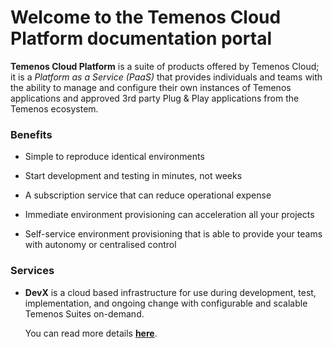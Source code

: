 # Welcome to the **Temenos Cloud Platform** documentation portal

**Temenos Cloud Platform** is a suite of products offered by Temenos Cloud; it is a *Platform as a Service (PaaS)* that provides individuals and teams with the ability to manage and configure their own instances of Temenos applications and approved 3rd party Plug & Play applications from the Temenos ecosystem.

### Benefits

- Simple to reproduce identical environments

- Start development and testing in minutes, not weeks

- A subscription service that can reduce operational expense

- Immediate environment provisioning can acceleration all your projects

- Self-service environment provisioning that is able to provide your teams with autonomy or centralised control


### Services

- **DevX** is a cloud based infrastructure for use during development, test, implementation, and ongoing change with configurable and scalable Temenos Suites on-demand. 

    You can read more details [**here**](./home/overview.md).




